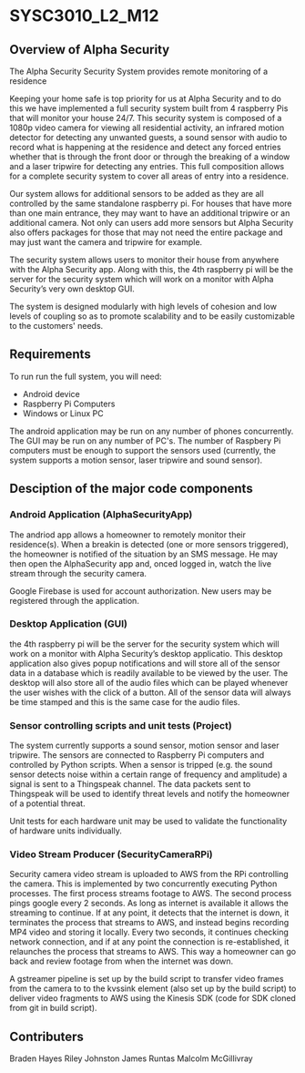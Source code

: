 # SYSC3010_L2_M12

## Overview of Alpha Security
The Alpha Security Security System provides remote monitoring of a residence

Keeping your home safe is top priority for us at Alpha Security and to do this we have implemented a full security system built from 4 raspberry Pis that will monitor your house 24/7. This security system is composed of a 1080p video camera for viewing all residential activity, an infrared motion detector for detecting any unwanted guests, a  sound sensor with audio to record what is happening at the residence and detect any forced entries whether that is through the front door or through the breaking of a window and a laser tripwire for detecting any entries. This full composition allows for a complete security system to cover all areas of entry into a residence.  

Our system allows for additional sensors to be added as they are all controlled by the same standalone raspberry pi. For houses that have more than one main entrance, they may want to have an additional tripwire or an additional camera. Not only can users add more sensors but Alpha Security also offers packages for those that may not need the entire package and may just want the camera and tripwire for example. 

The security system allows users to monitor their house from anywhere with the Alpha Security app. Along with this, the 4th raspberry pi will be the server for the security system which will work on a monitor with Alpha Security’s very own desktop GUI.

The system is designed modularly with high levels of cohesion and low levels of coupling so as to promote scalability and to be easily customizable to the customers' needs.  

## Requirements
To run run the full system, you will need:
- Android device		
- Raspberry Pi Computers	
- Windows or Linux PC		

The android application may be run on any number of phones concurrently.  The GUI may be run on any number of PC's.  The number of Raspbery Pi computers must be enough to support the sensors used (currently, the system supports a motion sensor, laser tripwire and sound sensor).  

## Desciption of the major code components

### Android Application (AlphaSecurityApp)
The andriod app allows a homeowner to remotely monitor their residence(s).  When a breakin is detected (one or more sensors triggered), the homeowner is notified of the situation by an SMS message.  He may then open the AlphaSecurity app and, onced logged in, watch the live stream through the security camera.  

Google Firebase is used for account authorization.  New users may be registered through the application.   

### Desktop Application (GUI)
the 4th raspberry pi will be the server for the security system which will work on a monitor with Alpha Security’s desktop applicatio. This desktop application also gives popup notifications and will store all of the sensor data in a database which is readily available to be viewed by the user. The desktop will also store all of the audio files which can be played whenever the user wishes with the click of a button. All of the sensor data will always be time stamped and this is the same case for the audio files.


### Sensor controlling scripts and unit tests (Project)
The system currently supports a sound sensor, motion sensor and laser tripwire.  The sensors are connected to Raspberry Pi computers and controlled by Python scripts.  When a sensor is tripped (e.g. the sound sensor detects noise within a certain range of frequency and amplitude) a signal is sent to a Thingspeak channel.  The data packets sent to Thingspeak will be used to identify threat levels and notify the homeowner of a potential threat.  

Unit tests for each hardware unit may be used to validate the functionality of hardware units individually.

### Video Stream Producer (SecurityCameraRPi)
Security camera video stream is uploaded to AWS from the RPi controlling the camera.  This is implemented by two concurrently executing Python processes.  The first process streams footage to AWS.  The second process pings google every 2 seconds.  As long as internet is available it allows the streaming to continue.  If at any point, it detects that the internet is down, it terminates the process that streams to AWS, and instead begins recording MP4 video and storing it locally.  Every two seconds, it continues checking network connection, and if at any point the connection is re-established, it relaunches the process that streams to AWS.  This way a homeowner can go back and review footage from when the internet was down.

A gstreamer pipeline is set up by the build script to transfer video frames from the camera to to the kvssink element (also set up by the build script) to deliver video fragments to AWS using the Kinesis SDK (code for SDK cloned from git in build script).

## Contributers
Braden Hayes
Riley Johnston
James Runtas
Malcolm McGillivray